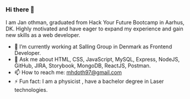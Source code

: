 ### Hi there 👋
I am Jan othman, graduated from Hack Your Future  Bootcamp in Aarhus, DK. Highly motivated and have eager to expand my experience and gain new skills as a web developer.
- 🔭 I’m currently working at Salling Group in Denmark as Frontend Developer.
- 💬 Ask me about HTML, CSS, JavaScript, MySQL, Express, NodeJS, GitHub, JIRA, Storybook, MongoDB, ReactJS, Postman.
- 📫 How to reach me: mhdoth97@gmail.com
- ⚡ Fun fact: I am a physicist , have a bachelor degree in Laser technologies.
